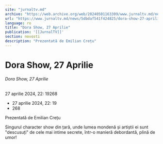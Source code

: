 ```yaml
---
site: "jurnaltv.md"
archive: "https://web.archive.org/web/20240501163309/www.jurnaltv.md/news/5dbdaf541f424825/dora-show-27-aprilie.html"
url: "https://www.jurnaltv.md/news/5dbdaf541f424825/dora-show-27-aprilie.html"
language: ro
title: "Dora Show, 27 Aprilie"
publication: '[[JurnalTV]]'
section: novosti
description: "Prezentată de Emilian Crețu"
---
```


# Dora Show, 27 Aprilie

###### Dora Show, 27 Aprilie

27 aprilie 2024, 22: 19268

- 27 aprilie 2024, 22: 19
- 268

Prezentată de Emilian Crețu

Singurul character show din țară, unde lumea mondenă și artiștii ei sunt "descusuți" de cele mai intime secrete, într-o manieră debordantă, plină de umor!